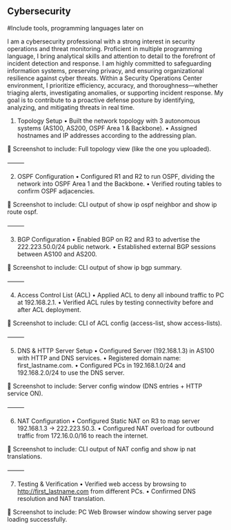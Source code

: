 ## Cybersecurity
#Include tools, programming languages later on


I am a cybersecurity professional with a strong interest in security operations and threat monitoring. Proficient in multiple programming language, I bring analytical skills and attention to detail to the forefront of incident detection and response. I am highly committed to safeguarding information systems, preserving privacy, and ensuring organizational resilience against cyber threats. Within a Security Operations Center environment, I prioritize efficiency, accuracy, and thoroughness—whether triaging alerts, investigating anomalies, or supporting incident response. My goal is to contribute to a proactive defense posture by identifying, analyzing, and mitigating threats in real time.




1. Topology Setup
	•	Built the network topology with 3 autonomous systems (AS100, AS200, OSPF Area 1 & Backbone).
	•	Assigned hostnames and IP addresses according to the addressing plan.

📸 Screenshot to include: Full topology view (like the one you uploaded).

⸻

2. OSPF Configuration
	•	Configured R1 and R2 to run OSPF, dividing the network into OSPF Area 1 and the Backbone.
	•	Verified routing tables to confirm OSPF adjacencies.

📸 Screenshot to include: CLI output of show ip ospf neighbor and show ip route ospf.

⸻

3. BGP Configuration
	•	Enabled BGP on R2 and R3 to advertise the 222.223.50.0/24 public network.
	•	Established external BGP sessions between AS100 and AS200.

📸 Screenshot to include: CLI output of show ip bgp summary.

⸻

4. Access Control List (ACL)
	•	Applied ACL to deny all inbound traffic to PC at 192.168.2.1.
	•	Verified ACL rules by testing connectivity before and after ACL deployment.

📸 Screenshot to include: CLI of ACL config (access-list, show access-lists).

⸻

5. DNS & HTTP Server Setup
	•	Configured Server (192.168.1.3) in AS100 with HTTP and DNS services.
	•	Registered domain name: first_lastname.com.
	•	Configured PCs in 192.168.1.0/24 and 192.168.2.0/24 to use the DNS server.

📸 Screenshot to include: Server config window (DNS entries + HTTP service ON).

⸻

6. NAT Configuration
	•	Configured Static NAT on R3 to map server 192.168.1.3 → 222.223.50.3.
	•	Configured NAT overload for outbound traffic from 172.16.0.0/16 to reach the internet.

📸 Screenshot to include: CLI output of NAT config and show ip nat translations.

⸻

7. Testing & Verification
	•	Verified web access by browsing to http://first_lastname.com from different PCs.
	•	Confirmed DNS resolution and NAT translation.

📸 Screenshot to include: PC Web Browser window showing server page loading successfully.

